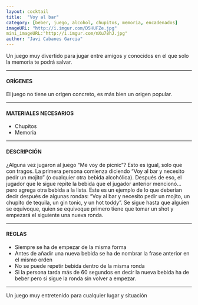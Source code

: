 ```yaml
---
layout: cocktail
title:  "Voy al bar"
category: [beber, juego, alcohol, chupitos, memoria, encadenados]
imageURL: "http://i.imgur.com/D5HUFZe.jpg"
mini_imageURL:"http://i.imgur.com/mXu78hJ.jpg"
author: "Javi Cabanes Garcia"
---
```


Un juego muy divertido para jugar entre amigos y conocidos en el que solo la memoria te podrá salvar.

*******************************************************************

#### ORÍGENES
El juego no tiene un origen concreto, es más bien un origen popular.

*******************************************************************

#### MATERIALES NECESARIOS

- Chupitos
- Memoria

*******************************************************************

#### DESCRIPCIÓN

¿Alguna vez jugaron al juego “Me voy de picnic”? Esto es igual, solo que con tragos. La primera persona comienza diciendo “Voy al bar y necesito pedir un mojito” (o cualquier otra bebida alcohólica). Después de eso, el jugador que le sigue repite la bebida que el jugador anterior mencionó… pero agrega otra bebida a la lista.
Este es un ejemplo de lo que deberían decir después de algunas rondas: “Voy al bar y necesito pedir un mojito, un chupito de tequila, un gin tonic, y un hot toddy”. Se sigue hasta que alguien se equivoque, quien se equivoque primero tiene que tomar un shot y empezará el siguiente una nueva ronda.

*******************************************************************

#### REGLAS

- Siempre se ha de empezar de la misma forma
- Antes de añadir una nueva bebida se ha de nombrar la frase anterior en el mismo orden
- No se puede repetir bebida dentro de la misma ronda
- Si la persona tarda más de 60 segundos en decir la nueva bebida ha de beber pero si sigue la ronda sin volver a empezar.

*******************************************************************

Un juego muy entretenido para cualquier lugar y situación
